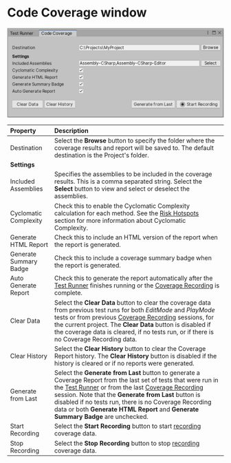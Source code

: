 # Code Coverage window

![Code Coverage Settings](images/coverage_window.png)

|**Property**|**Description**|
|:---|:---|
|Destination|Select the **Browse** button to specify the folder where the coverage results and report will be saved to. The default destination is the Project's folder.|
|**Settings**|
|Included Assemblies|Specifies the assemblies to be included in the coverage results. This is a comma separated string. Select the **Select** button to view and select or deselect the assemblies.|
|Cyclomatic Complexity|Check this to enable the Cyclomatic Complexity calculation for each method. See the [Risk Hotspots](HowToInterpretResults.md#risk-hotspots) section for more information about Cyclomatic Complexity.|
|Generate HTML Report|Check this to include an HTML version of the report when the report is generated.|
|Generate Summary Badge|Check this to include a coverage summary badge when the report is generated.|
|Auto Generate Report|Check this to generate the report automatically after the [Test Runner](CoverageTestRunner.md) finishes running or the [Coverage Recording](CoverageRecording.md) is complete.|
|Clear Data|Select the **Clear Data** button to clear the coverage data from previous test runs for both _EditMode_ and _PlayMode_ tests or from previous [Coverage Recording](CoverageRecording.md) sessions, for the current project. The **Clear Data** button is disabled if the coverage data is cleared, if no tests run, or if there is no Coverage Recording data.|
|Clear History|Select the **Clear History** button to clear the Coverage Report history. The **Clear History** button is disabled if the history is cleared or if no reports were generated.|
|Generate from Last|Select the **Generate from Last** button to generate a Coverage Report from the last set of tests that were run in the [Test Runner](CoverageTestRunner.md) or from the last [Coverage Recording](CoverageRecording.md) session. Note that the **Generate from Last** button is disabled if no tests run, there is no Coverage Recording data or both **Generate HTML Report** and **Generate Summary Badge** are unchecked.|
|Start Recording|Select the **Start Recording** button to start [recording](CoverageRecording.md) coverage data.|
|Stop Recording|Select the **Stop Recording** button to stop [recording](CoverageRecording.md) coverage data.|